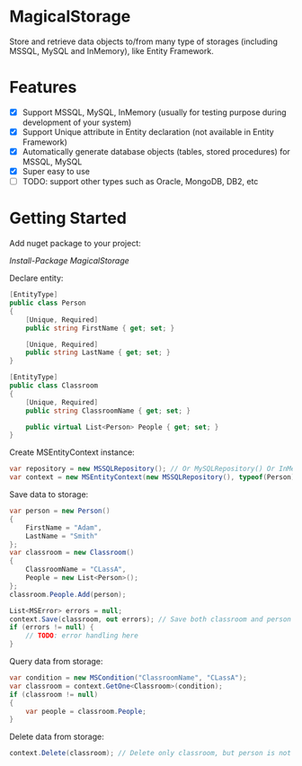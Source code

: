 # MagicalStorage
Store and retrieve data objects to/from many type of storages (including MSSQL, MySQL and InMemory), like Entity Framework.

# Features
- [x] Support MSSQL, MySQL, InMemory (usually for testing purpose during development of your system)
- [x] Support Unique attribute in Entity declaration (not available in Entity Framework)
- [x] Automatically generate database objects (tables, stored procedures) for MSSQL, MySQL
- [x] Super easy to use
- [ ] TODO: support other types such as Oracle, MongoDB, DB2, etc

# Getting Started
Add nuget package to your project:
<p><i>Install-Package MagicalStorage</i></p>

Declare entity:
``` C#
[EntityType]
public class Person
{
    [Unique, Required]
    public string FirstName { get; set; }

	[Unique, Required]
    public string LastName { get; set; }
}

[EntityType]
public class Classroom
{
    [Unique, Required]
	public string ClassroomName { get; set; }

	public virtual List<Person> People { get; set; }
}
```

Create MSEntityContext instance:
``` C#
var repository = new MSSQLRepository(); // Or MySQLRepository() Or InMemoryRepository()
var context = new MSEntityContext(new MSSQLRepository(), typeof(Person), typeof(Classroom));
```

Save data to storage:
``` C#
var person = new Person()
{
	FirstName = "Adam",
	LastName = "Smith"
};
var classroom = new Classroom()
{
    ClassroomName = "CLassA",
	People = new List<Person>();
};
classroom.People.Add(person);

List<MSError> errors = null;
context.Save(classroom, out errors); // Save both classroom and person
if (errors != null) {
    // TODO: error handling here
}
```

Query data from storage:
``` C#
var condition = new MSCondition("ClassroomName", "CLassA");
var classroom = context.GetOne<Classroom>(condition);
if (classroom != null)
{
	var people = classroom.People;
}
```

Delete data from storage:
``` C#
context.Delete(classroom); // Delete only classroom, but person is not deleted
```